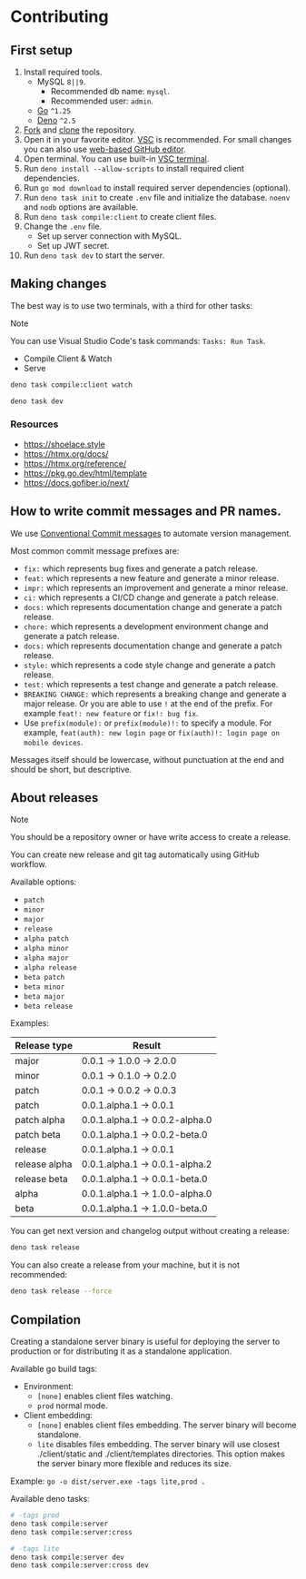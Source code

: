 # Contributing

## First setup

1. Install required tools.
   - MySQL `8||9`.
     - Recommended db name: `mysql`.
     - Recommended user: `admin`.
   - [Go](https://go.dev/doc/install) `^1.25`
   - [Deno](https://deno.com/) `^2.5`
2. [Fork](https://docs.github.com/en/pull-requests/collaborating-with-pull-requests/working-with-forks/fork-a-repo)
   and
   [clone](https://docs.github.com/en/repositories/creating-and-managing-repositories/cloning-a-repository)
   the repository.
3. Open it in your favorite editor. [VSC](https://code.visualstudio.com/) is
   recommended. For small changes you can also use
   [web-based GitHub editor](https://docs.github.com/en/codespaces/the-githubdev-web-based-editor).
4. Open terminal. You can use built-in
   [VSC terminal](https://code.visualstudio.com/docs/terminal/getting-started).
5. Run `deno install --allow-scripts` to install required client dependencies.
6. Run `go mod download` to install required server dependencies (optional).
7. Run `deno task init` to create `.env` file and initialize the database.
   `noenv` and `nodb` options are available.
8. Run `deno task compile:client` to create client files.
9. Change the `.env` file.
   - Set up server connection with MySQL.
   - Set up JWT secret.
10. Run `deno task dev` to start the server.

## Making changes

The best way is to use two terminals, with a third for other tasks:

> [!NOTE]
> You can use Visual Studio Code's task commands: `Tasks: Run Task`.
>
> - Compile Client & Watch
> - Serve

```bash
deno task compile:client watch
```

```bash
deno task dev
```

### Resources

- <https://shoelace.style>
- <https://htmx.org/docs/>
- <https://htmx.org/reference/>
- <https://pkg.go.dev/html/template>
- <https://docs.gofiber.io/next/>

## How to write commit messages and PR names.

We use [Conventional Commit messages](https://www.conventionalcommits.org/) to
automate version management.

Most common commit message prefixes are:

- `fix:` which represents bug fixes and generate a patch release.
- `feat:` which represents a new feature and generate a minor release.
- `impr:` which represents an improvement and generate a minor release.
- `ci:` which represents a CI/CD change and generate a patch release.
- `docs:` which represents documentation change and generate a patch release.
- `chore:` which represents a development environment change and generate a
  patch release.
- `docs:` which represents documentation change and generate a patch release.
- `style:` which represents a code style change and generate a patch release.
- `test:` which represents a test change and generate a patch release.
- `BREAKING CHANGE:` which represents a breaking change and generate a major
  release. Or you are able to use `!` at the end of the prefix. For example
  `feat!: new feature` or `fix!: bug fix`.
- Use `prefix(module):` or `prefix(module)!:` to specify a module. For example,
  `feat(auth): new login page` or `fix(auth)!: login page on mobile devices`.

Messages itself should be lowercase, without punctuation at the end and should
be short, but descriptive.

## About releases

> [!NOTE]
> You should be a repository owner or have write access to create a release.

You can create new release and git tag automatically using GitHub workflow.

Available options:

- `patch`
- `minor`
- `major`
- `release`
- `alpha patch`
- `alpha minor`
- `alpha major`
- `alpha release`
- `beta patch`
- `beta minor`
- `beta major`
- `beta release`

Examples:

| Release type  | Result                        |
| ------------- | ----------------------------- |
| major         | 0.0.1 → 1.0.0 → 2.0.0         |
| minor         | 0.0.1 → 0.1.0 → 0.2.0         |
| patch         | 0.0.1 → 0.0.2 → 0.0.3         |
| patch         | 0.0.1.alpha.1 → 0.0.1         |
| patch alpha   | 0.0.1.alpha.1 → 0.0.2-alpha.0 |
| patch beta    | 0.0.1.alpha.1 → 0.0.2-beta.0  |
| release       | 0.0.1.alpha.1 → 0.0.1         |
| release alpha | 0.0.1.alpha.1 → 0.0.1-alpha.2 |
| release beta  | 0.0.1.alpha.1 → 0.0.1-beta.0  |
| alpha         | 0.0.1.alpha.1 → 1.0.0-alpha.0 |
| beta          | 0.0.1.alpha.1 → 1.0.0-beta.0  |

You can get next version and changelog output without creating a release:

```bash
deno task release
```

You can also create a release from your machine, but it is not recommended:

```bash
deno task release --force
```

## Compilation

Creating a standalone server binary is useful for deploying the server to
production or for distributing it as a standalone application.

Available go build tags:

- Environment:
  - `[none]` enables client files watching.
  - `prod` normal mode.
- Client embedding:
  - `[none]` enables client files embedding. The server binary will become
    standalone.
  - `lite` disables files embedding. The server binary will use closest
    ./client/static and ./client/templates directories. This option makes the
    server binary more flexible and reduces its size.

Example: `go -o dist/server.exe -tags lite,prod .`

Available deno tasks:

```bash
# -tags prod
deno task compile:server
deno task compile:server:cross

# -tags lite
deno task compile:server dev
deno task compile:server:cross dev
```
